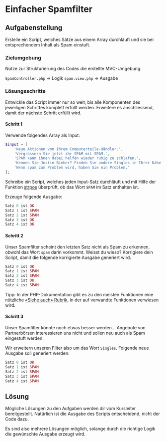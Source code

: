 # Einfacher Spamfilter

## Aufgabenstellung

Erstelle ein Script, welches Sätze aus einem Array durchläuft und sie bei entsprechendem Inhalt als Spam einstuft.

### Zielumgebung

Nutze zur Strukturierung des Codes die erstellte MVC-Umgebung:

`SpamController.php` =&gt; Logik `spam.view.php` =&gt; Ausgabe

### Lösungsschritte

Entwickle das Script immer nur so weit, bis alle Komponenten des jeweiligen Schrittes komplett erfüllt werden. Erweitere es anschliessend, damit der nächste Schritt erfüllt wird.

#### Schritt 1

Verwende folgendes Array als Input:

```php
$input = [
    'Neue Aktionen von Ihrem Computerteile-Händler.',
    'Vergrössern Sie jetzt ihr SPAM mit SPAM.',
    'SPAM kann ihnen dabei helfen wieder ruhig zu schlafen.',
    'Kennen Sie Justin Bieber? Finden Sie andere Singles in Ihrer Nähe.',
    'Wenn spam zum Problem wird, haben Sie ein Problem.'
];
```

Schreibe ein Script, welches jeden Input-Satz durchläuft und mit Hilfe der Funktion [strpos](https://secure.php.net/manual/de/function.strpos.php) überprüft, ob das Wort `SPAM` im Satz enthalten ist.

Erzeuge folgende Ausgabe:

```php
Satz 0 ist OK
Satz 1 ist SPAM
Satz 2 ist SPAM
Satz 3 ist OK
Satz 4 ist OK
```

#### Schritt 2

Unser Spamfilter scheint den letzten Satz nicht als Spam zu erkennen, obwohl das Wort `spam` darin vorkommt. Weisst du wieso? Korrigiere dein Script, damit die folgende korrigierte Ausgabe generiert wird.

```php
Satz 0 ist OK
Satz 1 ist SPAM
Satz 2 ist SPAM
Satz 3 ist OK
Satz 4 ist SPAM
```

Tipp: In der PHP-Dokumentation gibt es zu den meisten Funktionen eine nützliche [«Siehe auch» Rubrik](https://secure.php.net/manual/de/function.strpos.php#refsect1-function.strpos-seealso), in der auf verwandte Funktionen verwiesen wird.

#### Schritt 3

Unser Spamfilter könnte noch etwas besser werden... Angebote von Partnerbörsen interessieren uns nicht und sollen neu auch als Spam eingestuft werden.

Wir erweitern unseren Filter also um das Wort `Singles`. Folgende neue Ausgabe soll generiert werden:

```php
Satz 0 ist OK
Satz 1 ist SPAM
Satz 2 ist SPAM
Satz 3 ist SPAM
Satz 4 ist SPAM
```

## Lösung

Mögliche Lösungen zu den Aufgaben werden dir vom Kursleiter bereitgestellt. Natürlich ist die Ausgabe des Scripts entscheidend, nicht der Code dazu.

Es sind also mehrere Lösungen möglich, solange durch die richtige Logik die gewünschte Ausgabe erzeugt wird.

